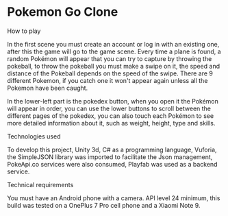 # Pokemon Go Clone

How to play

In the first scene you must create an account or log in with an existing one, after this the game will go to the game scene. Every time a plane is found, a random Pokémon will appear that you can try to capture by throwing the pokeball, to throw the pokeball you must make a swipe on it, the speed and distance of the Pokeball depends on the speed of the swipe. There are 9 different Pokemon, if you catch one it won't appear again unless all the Pokemon have been caught.

In the lower-left part is the pokedex button, when you open it the Pokémon will appear in order, you can use the lower buttons to scroll between the different pages of the pokedex, you can also touch each Pokémon to see more detailed information about it, such as weight, height, type and skills.

Technologies used

To develop this project, Unity 3d, C# as a programming language, Vuforia, the SimpleJSON library was imported to facilitate the Json management, PokeApi.co services were also consumed, Playfab was used as a backend service.

Technical requirements

You must have an Android phone with a camera. API level 24 minimum, this build was tested on a OnePlus 7 Pro cell phone and a Xiaomi Note 9.
